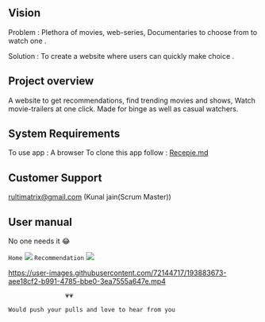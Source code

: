
## Vision
Problem : Plethora of movies, web-series, Documentaries to choose from to watch one .

Solution : To create a website where  users can quickly make choice .


## Project overview
A website to get recommendations, find trending movies and shows, Watch movie-trailers at one click. Made for binge as well as casual watchers.

## System Requirements
To use app : A browser
To clone this app follow : [Recepie.md](https://github.com/kunaljainwin/Starflix/blob/master/RECEPIE.md)

## Customer Support 
rultimatrix@gmail.com (Kunal jain(Scrum Master))

## User manual
No one needs it 😂

 `Home`
![](https://github.com/kunaljainwin/Starflix/blob/e41f7dcfd31288fa2c834f241cd90f5477fd34d1/home_ss.png)
 `Recommendation`
![](https://github.com/kunaljainwin/Starflix/blob/7a4ce83ef340f66e11de6c1ec13f1b1f3881aeaf/recommend_ss.png)


https://user-images.githubusercontent.com/72144717/193883673-aee18cf2-b991-4785-bbe0-3ea7555a647e.mp4




                    💗💗 
                     
`Would push your pulls and love to hear from you`
    
